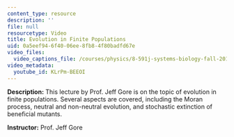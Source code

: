 ```yaml
---
content_type: resource
description: ''
file: null
resourcetype: Video
title: Evolution in Finite Populations
uid: 0a5eef94-6f40-06ee-8fb8-4f80badfd67e
video_files:
  video_captions_file: /courses/physics/8-591j-systems-biology-fall-2014/lecture-videos/evolution-in-finite-populations/KLrPm-BEEOI.vtt
video_metadata:
  youtube_id: KLrPm-BEEOI
---
```


**Description:** This lecture by Prof. Jeff Gore is on the topic of evolution in finite populations. Several aspects are covered, including the Moran process, neutral and non-neutral evolution, and stochastic extinction of beneficial mutants.

**Instructor:** Prof. Jeff Gore